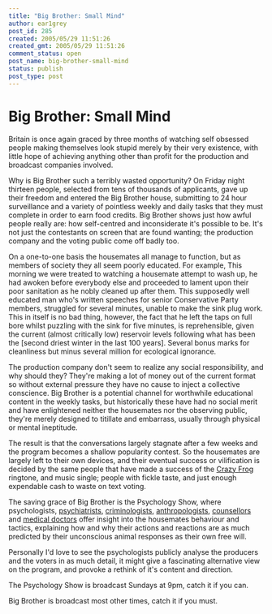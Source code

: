 ```yaml
---
title: "Big Brother: Small Mind"
author: ear1grey
post_id: 285
created: 2005/05/29 11:51:26
created_gmt: 2005/05/29 11:51:26
comment_status: open
post_name: big-brother-small-mind
status: publish
post_type: post
---
```


# Big Brother: Small Mind

Britain is once again graced by three months of watching self obsessed people making themselves look stupid merely by their very existence, with little hope of achieving anything other than profit for the production and broadcast companies involved.

Why is Big Brother such a terribly wasted opportunity?  On Friday night thirteen people, selected from tens of thousands of applicants, gave up their freedom and entered the Big Brother house, submitting to 24 hour surveillance and a variety of pointless weekly and daily tasks that they must complete in order to earn food credits. Big Brother shows just how awful people really are: how self-centred and inconsiderate it's possible to be.  It's not just the contestants on screen that are found wanting; the production company and the voting public come off badly too.

On a one-to-one basis the housemates all manage to function, but as members of society they all seem poorly educated. For example, This morning we were treated to watching a housemate attempt to wash up, he had awoken before everybody else and proceeded to lament upon their poor sanitation as he nobly cleaned up after them. This supposedly well educated man who's written speeches for senior Conservative Party members, struggled for several minutes, unable to make the sink plug work.  This in itself is no bad thing, however, the fact that he left the taps on full bore whilst puzzling with the sink for five minutes, is reprehensible, given the current (almost critically low) reservoir levels following what has been the [second driest winter in the last 100 years]. Several bonus marks for cleanliness but minus several million for ecological ignorance.

The production company don't seem to realize any social responsibility, and why should they? They're making a lot of money out of the current format so without external pressure they have no cause to inject a collective conscience.  Big Brother is a potential channel for worthwhile educational content in the weekly tasks, but historically these have had no social merit and have enlightened neither the housemates nor the observing public, they're merely designed to titillate and embarrass, usually through physical or mental ineptitude.

The result is that the conversations largely stagnate after a few weeks and the program becomes a shallow popularity contest. So the housemates are largely left to their own devices, and their eventual success or vilification is decided by the same people that have made a success of the [Crazy Frog](http://news.bbc.co.uk/2/hi/entertainment/4576119.stm) ringtone, and music single; people with fickle taste, and just enough expendable cash to waste on text voting.

The saving grace of Big Brother is the Psychology Show, where psychologists, [psychiatrists](http://www.abdn.ac.uk/alumni_relations/profiles/smith.hti), [criminologists](http://www.lhss.uce.ac.uk/criminaljustice/davidwilson.htm), [anthropologists](http://www.desmond-morris.com/), [counsellors](http://www.bbc.co.uk/bbcthree/parenting_season/little_angels/rachel_morris.shtml) and [medical doctors](http://www.bbc.tv/health/profiles/sandra_scott.shtml) offer insight into the housemates behaviour and tactics, explaining how and why their actions and reactions are as much predicted by their unconscious animal responses as their own free will.

Personally I'd love to see the psychologists publicly analyse the producers and the voters in as much detail, it might give a fascinating alternative view on the program, and provoke a rethink of it's content and direction.

The Psychology Show is broadcast Sundays at 9pm, catch it if you can.

Big Brother is broadcast most other times, catch it if you must.

